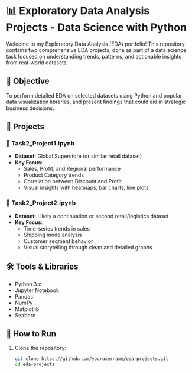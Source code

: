 # 📊 Exploratory Data Analysis Projects - Data Science with Python

Welcome to my Exploratory Data Analysis (EDA) portfolio! This repository contains two comprehensive EDA projects, done as part of a data science task focused on understanding trends, patterns, and actionable insights from real-world datasets.

## 🧠 Objective

To perform detailed EDA on selected datasets using Python and popular data visualization libraries, and present findings that could aid in strategic business decisions.

## 🧾 Projects

### 📁 Task2_Project1.ipynb
- **Dataset**: Global Superstore (or similar retail dataset)
- **Key Focus**:
  - Sales, Profit, and Regional performance
  - Product Category trends
  - Correlation between Discount and Profit
  - Visual insights with heatmaps, bar charts, line plots

### 📁 Task2_Project2.ipynb
- **Dataset**: Likely a continuation or second retail/logistics dataset
- **Key Focus**:
  - Time-series trends in sales
  - Shipping mode analysis
  - Customer segment behavior
  - Visual storytelling through clean and detailed graphs

## 🛠️ Tools & Libraries

- Python 3.x
- Jupyter Notebook
- Pandas
- NumPy
- Matplotlib
- Seaborn

## 📌 How to Run

1. Clone the repository:
   ```bash
   git clone https://github.com/yourusername/eda-projects.git
   cd eda-projects
